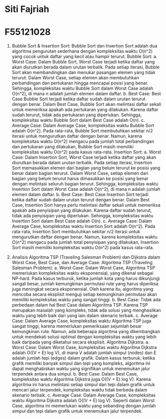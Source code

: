 # Siti Fajriah
# F55121028

1. Bubble Sort & Insertion Sort: Bubble Sort dan Insertion Sort adalah dua algoritma pengurutan sederhana dengan kompleksitas waktu O(n^2) yang cocok untuk daftar yang kecil atau hampir terurut.
Bubble Sort:
a. Worst Case: Dalam Bubble Sort, Worst Case terjadi ketika daftar yang akan diurutkan berada dalam urutan terbalik. Pada setiap iterasi, Bubble Sort akan membandingkan dan menukar pasangan elemen yang tidak terurut. Dalam Worst Case, setiap elemen akan membutuhkan perbandingan dan pertukaran hingga mencapai posisi yang benar. Sehingga, kompleksitas waktu Bubble Sort dalam Worst Case adalah O(n^2), di mana n adalah jumlah elemen dalam daftar.
b. Best Case: Best Case Bubble Sort terjadi ketika daftar sudah dalam urutan terurut dengan benar. Dalam Best Case, Bubble Sort akan melintasi daftar sekali untuk memeriksa apakah ada pertukaran yang dilakukan. Karena daftar sudah terurut, tidak ada pertukaran yang diperlukan.
Sehingga, kompleksitas waktu Bubble Sort dalam Best Case adalah O(n).
c. Average Case: Dalam Average Case, kompleksitas waktu Bubble Sort adalah O(n^2).
Pada rata-rata, Bubble Sort membutuhkan sekitar n/2 iterasi untuk mengurutkan daftar dengan benar. Namun, karena kompleksitas waktu O(n^2) mengacu pada jumlah total perbandingan dan pertukaran yang dilakukan, Bubble Sort masih memiliki kompleksitas waktu O(n^2) pada kasus rata-rata.
Insertion Sort:
a. Worst Case: Dalam Insertion Sort, Worst Case terjadi ketika daftar yang akan diurutkan berada dalam urutan terbalik. Pada setiap iterasi, Insertion Sort memasukkan elemen dari bagian yang belum terurut ke posisi yang benar dalam bagian terurut. Dalam Worst Case, setiap elemen dari bagian yang belum terurut harus dimasukkan ke posisi yang benar dengan melintasi seluruh bagian terurut. Sehingga, kompleksitas waktu Insertion Sort dalam Worst Case adalah O(n^2), di mana n adalah jumlah elemen dalam daftar.
b. Best Case: Best Case Insertion Sort terjadi ketika daftar sudah dalam urutan terurut dengan benar. Dalam Best Case, Insertion Sort hanya perlu melintasi daftar sekali untuk memeriksa apakah ada penyisipan yang dilakukan. Karena daftar sudah terurut, tidak ada penyisipan yang diperlukan. Sehingga, kompleksitas waktu Insertion Sort dalam Best Case adalah O(n).
c. Average Case: Dalam Average Case, kompleksitas waktu Insertion Sort adalah O(n^2).
Pada rata-rata, Insertion Sort membutuhkan sekitar n/2 iterasi untuk mengurutkan daftar dengan benar. Namun, karena kompleksitas waktu O(n^2) mengacu pada jumlah total penyisipan yang dilakukan, Insertion Sort masih memiliki kompleksitas waktu O(n^2) pada kasus rata-rata.
   
2.  Analisis Algoritma TSP (Traveling Salesman Problem) dan Dijkstra dalam Worst Case, Best Case, dan Average Case:
Algoritma TSP (Traveling Salesman Problem):
a. Worst Case: Dalam Worst Case, Algoritma TSP memerlukan kompleksitas waktu eksponensial, yang dikenal sebagai NP-hard. Pada kasus terburuk, ketika jumlah kota yang harus dikunjungi sangat besar, jumlah kemungkinan permutasi rute yang harus diperiksa juga meningkat secara eksponensial. Oleh karena itu, algoritma yang mencoba secara eksplisit menguji setiap kemungkinan permutasi akan memiliki kompleksitas waktu yang sangat tinggi.
b. Best Case: Tidak ada perbedaan dalam hal Best Case dalam Algoritma TSP. Karena TSP merupakan masalah yang kompleks, tidak ada solusi yang menghasilkan waktu yang lebih baik dari yang lain dalam skenario terbaik.
c. Average Case: Dalam Average Case, kompleksitas waktu Algoritma TSP juga sangat tinggi, karena memerlukan pemeriksaan sejumlah besar kemungkinan rute. Namun, ada beberapa algoritma yang dikembangkan untuk mendekati solusi optimal dengan kompleksitas waktu yang lebih baik daripada yang diketahui secara eksplisit.
Algoritma Dijkstra:
a. Worst Case: Dalam Worst Case, kompleksitas waktu Algoritma Dijkstra adalah O((V + E) log V), di mana V adalah jumlah simpul (nodes) dan E adalah jumlah tepi (edges) dalam grafik. Dalam kasus terburuk, ketika grafik memiliki banyak simpul dan tepi yang kompleks, algoritma ini dapat menghabiskan waktu yang signifikan untuk menemukan jalur terpendek antara dua simpul.
b. Best Case: Dalam Best Case, kompleksitas waktu Algoritma Dijkstra juga O((V + E) log V). Karena algoritma ini harus melintasi setiap simpul dan tepi dalam grafik untuk mencari jalur terpendek, kompleksitas waktu tidak berbeda dalam skenario terbaik.
c. Average Case: Dalam Average Case, kompleksitas waktu Algoritma Dijkstra adalah O((V + E) log V). Seperti dalam Worst Case, algoritma ini memerlukan waktu yang sebanding dengan jumlah simpul dan tepi dalam grafik untuk menemukan jalur terpendek.
